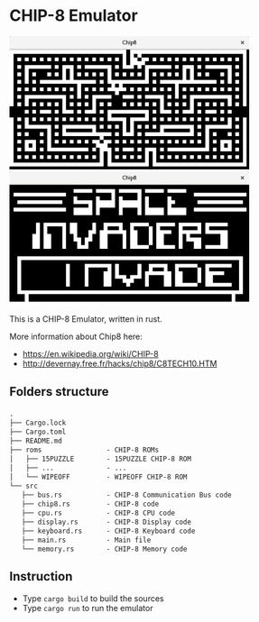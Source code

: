 # CHIP-8 Emulator

<p float="left">
    <img src="images/blinky.png" width="425"/> 
    <img src="images/invaders.png" width="425"/> 
</p>

This is a CHIP-8 Emulator, written in rust.

More information about Chip8 here:

- https://en.wikipedia.org/wiki/CHIP-8
- http://devernay.free.fr/hacks/chip8/C8TECH10.HTM

## Folders structure

    .
    ├── Cargo.lock
    ├── Cargo.toml
    ├── README.md
    ├── roms                - CHIP-8 ROMs
    │   ├── 15PUZZLE        - 15PUZZLE CHIP-8 ROM
    │   ├── ...             - ...
    │   └── WIPEOFF         - WIPEOFF CHIP-8 ROM
    └── src
       ├── bus.rs           - CHIP-8 Communication Bus code
       ├── chip8.rs         - CHIP-8 code
       ├── cpu.rs           - CHIP-8 CPU code
       ├── display.rs       - CHIP-8 Display code
       ├── keyboard.rs      - CHIP-8 Keyboard code
       ├── main.rs          - Main file
       └── memory.rs        - CHIP-8 Memory code

## Instruction

- Type `cargo build` to build the sources
- Type `cargo run` to run the emulator